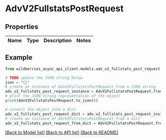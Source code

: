 # AdvV2FullstatsPostRequest


## Properties

Name | Type | Description | Notes
------------ | ------------- | ------------- | -------------

## Example

```python
from wildberries_async_api_client.models.adv_v2_fullstats_post_request import AdvV2FullstatsPostRequest

# TODO update the JSON string below
json = "{}"
# create an instance of AdvV2FullstatsPostRequest from a JSON string
adv_v2_fullstats_post_request_instance = AdvV2FullstatsPostRequest.from_json(json)
# print the JSON string representation of the object
print(AdvV2FullstatsPostRequest.to_json())

# convert the object into a dict
adv_v2_fullstats_post_request_dict = adv_v2_fullstats_post_request_instance.to_dict()
# create an instance of AdvV2FullstatsPostRequest from a dict
adv_v2_fullstats_post_request_from_dict = AdvV2FullstatsPostRequest.from_dict(adv_v2_fullstats_post_request_dict)
```
[[Back to Model list]](../README.md#documentation-for-models) [[Back to API list]](../README.md#documentation-for-api-endpoints) [[Back to README]](../README.md)


